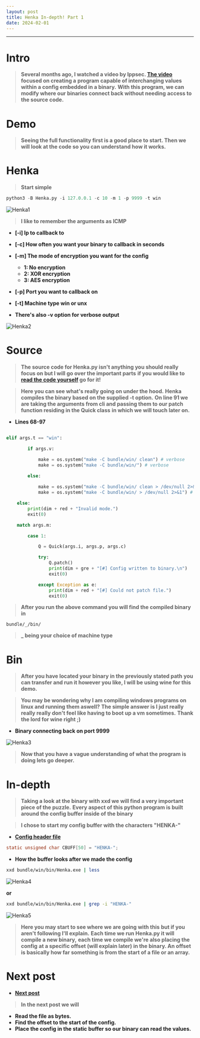 ```yaml
---
layout: post
title: Henka In-depth! Part 1
date: 2024-02-01
---
```


---

# **Intro**

> **Several months ago, I watched a video by Ippsec. [The video](https://www.youtube.com/watch?v=FiT7-zxQGbo) focused on creating a**
> **program capable of interchanging values within a config embedded in a binary.**
> **With this program, we can modify where our binaries connect back without needing**
> **access to the source code.**

# **Demo**

> **Seeing the full functionality first is a good place to start. Then we will look at the code so you can understand how it works.**

# **Henka**

> **Start simple**

```python
python3 -B Henka.py -i 127.0.0.1 -c 10 -m 1 -p 9999 -t win
```

![Henka1](/images/Henka1.png)

> **I like to remember the arguments as ICMP**

- **[-i] Ip to callback to**
- **[-c] How often you want your binary to callback in seconds**
- **[-m] The mode of encryption you want for the config**

	- **1: No encryption**
	- **2: XOR encryption**
	- **3: AES encryption**

- **[-p] Port you want to callback on**
- **[-t] Machine type win or unx**
- **There's also -v option for verbose output**

![Henka2](/images/Henka2.png)

# **Source**

> **The source code for Henka.py isn't anything you should really focus on but I will go over the important parts**
> **if you would like to [read the code yourself](https://github.com/nuker/Henka/blob/main/Henka.py) go for it!**

> **Here you can see what's really going on under the hood.**
> **Henka compiles the binary based on the supplied -t option.**
> **On line 91 we are taking the arguments from cli and passing them to our patch function residing in the Quick class**
> **in which we will touch later on.**

- **Lines 68-97**

```python

elif args.t == "win":

		if args.v:

			make = os.system("make -C bundle/win/ clean") # verbose
			make = os.system("make -C bundle/win/") # verbose

		else:
			
			make = os.system("make -C bundle/win/ clean > /dev/null 2>&1") # silent
			make = os.system("make -C bundle/win/ > /dev/null 2>&1") # silent

	else:
		print(dim + red + "Invalid mode.")
		exit(0)

	match args.m:

		case 1:

			Q = Quick(args.i, args.p, args.c)

			try:
				Q.patch()
				print(dim + gre + "[#] Config written to binary.\n")
				exit(0)

			except Exception as e:
				print(dim + red + "[#] Could not patch file.")
				exit(0)
```
> **After you run the above command you will find the compiled binary in**

```
bundle/_/bin/
```
> **_ being your choice of machine type**

# **Bin**

> **After you have located your binary in the previously stated path**
> **you can transfer and run it however you like, I will be using wine for this demo.**

> **You may be wondering why I am compiling windows programs on linux and running them aswell?**
> **The simple answer is I just really really really don't feel like having to boot up a vm sometimes.**
> **Thank the lord for wine right ;)**


- **Binary connecting back on port 9999**

![Henka3](/images/Henka3.png)

> **Now that you have a vague understanding of what the program is doing lets go deeper.**

# **In-depth**

> **Taking a look at the binary with xxd we will find a very important piece of the puzzle.**
> **Every aspect of this python program is built around the config buffer inside of the binary**

> **I chose to start my config buffer with the characters "HENKA-"**

- **[Config header file](https://github.com/nuker/Henka/blob/main/bundle/win/inc/config.h)**

```c
static unsigned char CBUFF[50] = "HENKA-";
```
- **How the buffer looks after we made the config**

```bash
xxd bundle/win/bin/Henka.exe | less
```
![Henka4](/images/Henka4.png)

**or**

```bash
xxd bundle/win/bin/Henka.exe | grep -i "HENKA-"
```
![Henka5](/images/Henka5.png)

> **Here you may start to see where we are going with this**
> **but if you aren't following I'll explain.**
> **Each time we run Henka.py it will compile a new binary,**
> **each time we compile we're also placing the config**
> **at a specific offset (will explain later) in the binary. An offset**
> **is basically how far something is from the start of a file or an array.**

# **Next post**

- **[Next post](https://nuker.github.io/2024/02/01/Henka-In-depth-2.html)**

> **In the next post we will**

- **Read the file as bytes.**
- **Find the offset to the start of the config.**
- **Place the config in the static buffer so our binary can read the values.**
